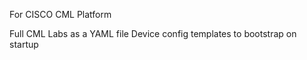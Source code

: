 For CISCO CML Platform

Full CML Labs as a YAML file
Device config templates to bootstrap on startup

